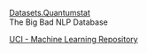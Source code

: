 <p>
<a href="https://datasets.quantumstat.com/">Datasets.Quantumstat</a>
<br>The Big Bad NLP Database
</p>
<p>
<a href="http://archive.ics.uci.edu/ml/index.php">UCI - Machine Learning Repository</a>
</p>
